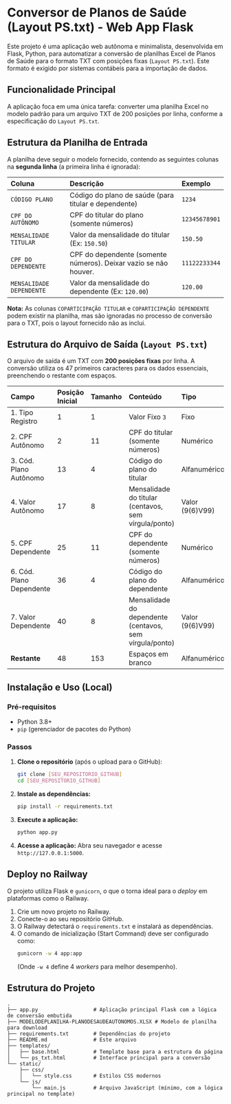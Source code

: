 # Conversor de Planos de Saúde (Layout PS.txt) - Web App Flask

Este projeto é uma aplicação web autônoma e minimalista, desenvolvida em Flask, Python, para automatizar a conversão de planilhas Excel de Planos de Saúde para o formato TXT com posições fixas (`Layout PS.txt`). Este formato é exigido por sistemas contábeis para a importação de dados.

## Funcionalidade Principal

A aplicação foca em uma única tarefa: converter uma planilha Excel no modelo padrão para um arquivo TXT de 200 posições por linha, conforme a especificação do `Layout PS.txt`.

## Estrutura da Planilha de Entrada

A planilha deve seguir o modelo fornecido, contendo as seguintes colunas na **segunda linha** (a primeira linha é ignorada):

| Coluna | Descrição | Exemplo |
| :--- | :--- | :--- |
| `CÓDIGO PLANO ` | Código do plano de saúde (para titular e dependente) | `1234` |
| `CPF DO AUTÔNOMO` | CPF do titular do plano (somente números) | `12345678901` |
| `MENSALIDADE TITULAR` | Valor da mensalidade do titular (Ex: `150.50`) | `150.50` |
| `CPF DO DEPENDENTE ` | CPF do dependente (somente números). Deixar vazio se não houver. | `11122233344` |
| `MENSALIDADE DEPENDENTE` | Valor da mensalidade do dependente (Ex: `120.00`) | `120.00` |

**Nota:** As colunas `COPARTICIPAÇÃO TITULAR` e `COPARTICIPAÇÃO DEPENDENTE` podem existir na planilha, mas são ignoradas no processo de conversão para o TXT, pois o layout fornecido não as inclui.

## Estrutura do Arquivo de Saída (`Layout PS.txt`)

O arquivo de saída é um TXT com **200 posições fixas** por linha. A conversão utiliza os 47 primeiros caracteres para os dados essenciais, preenchendo o restante com espaços.

| Campo | Posição Inicial | Tamanho | Conteúdo | Tipo | Preenchimento |
| :--- | :--- | :--- | :--- | :--- | :--- |
| 1. Tipo Registro | 1 | 1 | Valor Fixo `3` | Fixo | Espaços à direita |
| 2. CPF Autônomo | 2 | 11 | CPF do titular (somente números) | Numérico | Zeros à esquerda |
| 3. Cód. Plano Autônomo | 13 | 4 | Código do plano do titular | Alfanumérico | Espaços à direita |
| 4. Valor Autônomo | 17 | 8 | Mensalidade do titular (centavos, sem vírgula/ponto) | Valor (9(6)V99) | Zeros à esquerda |
| 5. CPF Dependente | 25 | 11 | CPF do dependente (somente números) | Numérico | Zeros à esquerda |
| 6. Cód. Plano Dependente | 36 | 4 | Código do plano do dependente | Alfanumérico | Espaços à direita |
| 7. Valor Dependente | 40 | 8 | Mensalidade do dependente (centavos, sem vírgula/ponto) | Valor (9(6)V99) | Zeros à esquerda |
| **Restante** | 48 | 153 | Espaços em branco | Alfanumérico | Espaços à direita |

## Instalação e Uso (Local)

### Pré-requisitos

*   Python 3.8+
*   `pip` (gerenciador de pacotes do Python)

### Passos

1.  **Clone o repositório** (após o upload para o GitHub):
    ```bash
    git clone [SEU_REPOSITORIO_GITHUB]
    cd [SEU_REPOSITORIO_GITHUB]
    ```

2.  **Instale as dependências:**
    ```bash
    pip install -r requirements.txt
    ```

3.  **Execute a aplicação:**
    ```bash
    python app.py
    ```

4.  **Acesse a aplicação:**
    Abra seu navegador e acesse `http://127.0.0.1:5000`.

## Deploy no Railway

O projeto utiliza Flask e `gunicorn`, o que o torna ideal para o *deploy* em plataformas como o Railway.

1.  Crie um novo projeto no Railway.
2.  Conecte-o ao seu repositório GitHub.
3.  O Railway detectará o `requirements.txt` e instalará as dependências.
4.  O comando de inicialização (Start Command) deve ser configurado como:
    ```bash
    gunicorn -w 4 app:app
    ```
    (Onde `-w 4` define 4 *workers* para melhor desempenho).

## Estrutura do Projeto

```
.
├── app.py                  # Aplicação principal Flask com a lógica de conversão embutida
├── MODELODEPLANILHA-PLANODESAUDEAUTONOMOS.XLSX # Modelo de planilha para download
├── requirements.txt        # Dependências do projeto
├── README.md               # Este arquivo
├── templates/
│   ├── base.html           # Template base para a estrutura da página
│   └── ps_txt.html         # Interface principal para a conversão
└── static/
    ├── css/
    │   └── style.css       # Estilos CSS modernos
    └── js/
        └── main.js         # Arquivo JavaScript (mínimo, com a lógica principal no template)
```

